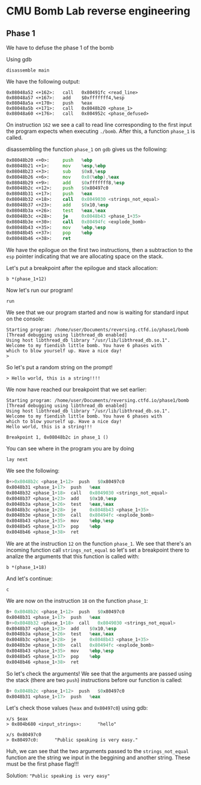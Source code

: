 # CMU Bomb Lab reverse engineering

## Phase 1

We have to defuse the phase 1 of the bomb

Using gdb

```gdb
disassemble main
```

We have the following output:

```gdb-output
0x08048a52 <+162>:   call   0x80491fc <read_line>
0x08048a57 <+167>:   add    $0xfffffff4,%esp
0x08048a5a <+170>:   push   %eax
0x08048a5b <+171>:   call   0x8048b20 <phase_1>
0x08048a60 <+176>:   call   0x804952c <phase_defused>
```

On instruction `162` we see a call to read line corresponding to the first input the program expects when executing `./bomb`. After this, a function `phase_1` is called.

disassembling the function `phase_1` on `gdb` gives us the following:

```asm
0x08048b20 <+0>:     push   %ebp
0x08048b21 <+1>:     mov    %esp,%ebp
0x08048b23 <+3>:     sub    $0x8,%esp
0x08048b26 <+6>:     mov    0x8(%ebp),%eax
0x08048b29 <+9>:     add    $0xfffffff8,%esp
0x08048b2c <+12>:    push   $0x80497c0
0x08048b31 <+17>:    push   %eax
0x08048b32 <+18>:    call   0x8049030 <strings_not_equal>
0x08048b37 <+23>:    add    $0x10,%esp
0x08048b3a <+26>:    test   %eax,%eax
0x08048b3c <+28>:    je     0x8048b43 <phase_1+35>
0x08048b3e <+30>:    call   0x80494fc <explode_bomb>
0x08048b43 <+35>:    mov    %ebp,%esp
0x08048b45 <+37>:    pop    %ebp
0x08048b46 <+38>:    ret
```

We have the epilogue on the first two instructions, then a subtraction to the `esp` pointer indicating that we are allocating space on the stack.

Let's put a breakpoint after the epilogue and stack allocation:

```
b *(phase_1+12)
```

Now let's run our program!

```
run
```

We see that we our program started and now is waiting for standard input on the console:

```
Starting program: /home/user/Documents/reversing.ctfd.io/phase1/bomb
[Thread debugging using libthread_db enabled]
Using host libthread_db library "/usr/lib/libthread_db.so.1".
Welcome to my fiendish little bomb. You have 6 phases with
which to blow yourself up. Have a nice day!
>
```

So let's put a random string on the prompt!

```
> Hello world, this is a string!!!!
```

We now have reached our breakpoint that we set earlier:

```
Starting program: /home/user/Documents/reversing.ctfd.io/phase1/bomb
[Thread debugging using libthread_db enabled]
Using host libthread_db library "/usr/lib/libthread_db.so.1".
Welcome to my fiendish little bomb. You have 6 phases with
which to blow yourself up. Have a nice day!
Hello world, this is a string!!!

Breakpoint 1, 0x08048b2c in phase_1 ()
```

You can see where in the program you are by doing

```
lay next
```

We see the following:

```asm
B+>0x8048b2c <phase_1+12>  push   $0x80497c0
0x8048b31 <phase_1+17>  push   %eax
0x8048b32 <phase_1+18>  call   0x8049030 <strings_not_equal>
0x8048b37 <phase_1+23>  add    $0x10,%esp
0x8048b3a <phase_1+26>  test   %eax,%eax
0x8048b3c <phase_1+28>  je     0x8048b43 <phase_1+35>
0x8048b3e <phase_1+30>  call   0x80494fc <explode_bomb>
0x8048b43 <phase_1+35>  mov    %ebp,%esp
0x8048b45 <phase_1+37>  pop    %ebp
0x8048b46 <phase_1+38>  ret
```

We are at the instruction `12` on the function `phase_1`. We see that there's an incoming function call `strings_not_equal` so let's set a breakpoint there to analize the arguments that this function is called with:

```
b *(phase_1+18)
```

And let's continue:

```
c
```

We are now on the instruction `18` on the function `phase_1`:

```asm
B+ 0x8048b2c <phase_1+12>  push   $0x80497c0
0x8048b31 <phase_1+17>  push   %eax
B+>0x8048b32 <phase_1+18>  call   0x8049030 <strings_not_equal>
0x8048b37 <phase_1+23>  add    $0x10,%esp
0x8048b3a <phase_1+26>  test   %eax,%eax
0x8048b3c <phase_1+28>  je     0x8048b43 <phase_1+35>
0x8048b3e <phase_1+30>  call   0x80494fc <explode_bomb>
0x8048b43 <phase_1+35>  mov    %ebp,%esp
0x8048b45 <phase_1+37>  pop    %ebp
0x8048b46 <phase_1+38>  ret
```

So let's check the arguments! We see that the arguments are passed using the stack (there are two `push`) instructions before our function is called:

```asm
B+ 0x8048b2c <phase_1+12>  push   $0x80497c0
0x8048b31 <phase_1+17>  push   %eax
```

Let's check those values (`%eax` and `0x80497c0`) using gdb:

```
x/s $eax
> 0x804b680 <input_strings>:      "hello"

x/s 0x80497c0
> 0x80497c0:      "Public speaking is very easy."
```

Huh, we can see that the two arguments passed to the `strings_not_equal` function are the string we input in the beggining and another string. These must be the first phase flag!!!

Solution: `"Public speaking is very easy"`
